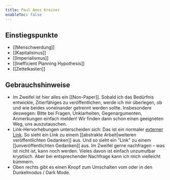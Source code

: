 ```yaml
---
title: Paul Amos Kreiner
enableToc: false
---
```


## Einstiegspunkte
- [[Menschwerdung]]
- [[Kapitalismus]]
- [[Imperialismus]]
- [[Inefficient Planning Hypothesis]]
- [[Zettelkasten]]

## Gebrauchshinweise
- Im Zweifel ist hier alles ein [[Non-Paper]]. Sobald ich das Bedürfnis entwickle, Zitierfähiges zu veröffentlichen, werde ich mir überlegen, ob und wie beides voneinander getrennt werden sollte. Insbesondere deswegen: Bitte bei Fragen, Unklarheiten, Gegenargumenten, Anmerkungen einfach melden! Wir finden dann schon einen geeigneten Weg, uns auszutauschen.
- Link-Hervorhebungen unterscheiden sich: Das ist ein normaler [externer Link](https://twitter.com/paulamoskreiner). So sieht ein Link zu einem [[abstrakte Arbeit|weiteren veröffentlichten Gedanken]] aus. Und so sieht ein "Link" zu einem [[unveröffentlichten Gedanken]] aus. Im Zweifel gerne nachfragen – was ist nicht ist, kann noch werden. Vieles davon ist einfach unzumutbar kryptisch. Aber bei entsprechender Nachfrage kann ich mich vielleicht kümmern.
- Oben rechts gibt es einen Knopf zum Umschalten vom oder in den Dunkelmodus / Dark Mode.